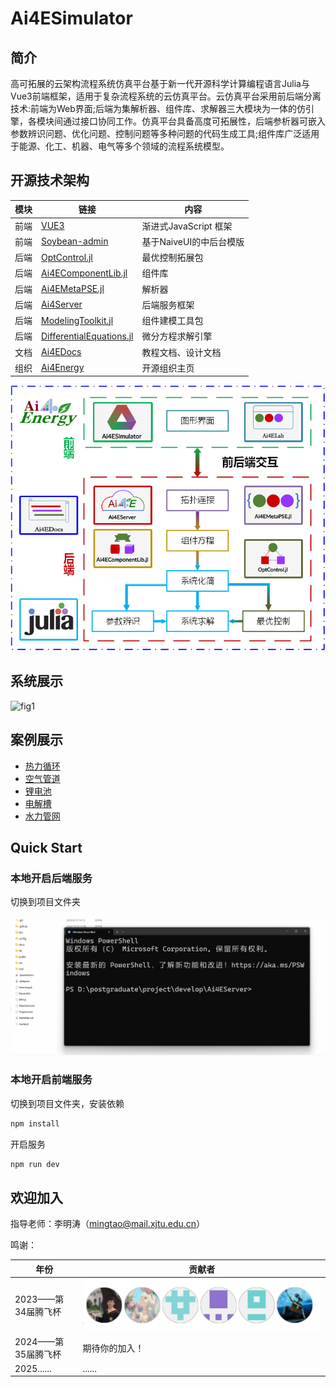 # Ai4ESimulator

## 简介

高可拓展的云架构流程系统仿真平台基于新一代开源科学计算编程语言Julia与Vue3前端框架，适用于复杂流程系统的云仿真平台。云仿真平台采用前后端分离技术:前端为Web界面;后端为集解析器、组件库、求解器三大模块为一体的仿引擎，各模块间通过接口协同工作。仿真平台具备高度可拓展性，后端参析器可嵌入参数辨识问题、优化问题、控制问题等多种问题的代码生成工具;组件库广泛适用于能源、化工、机器、电气等多个领域的流程系统模型。

## 开源技术架构

|模块|链接|内容|
|---|---|---|
|前端|[VUE3](https://cn.vuejs.org/)|渐进式JavaScript 框架|
|前端|[Soybean-admin](https://github.com/honghuangdc/soybean-admin)|基于NaiveUI的中后台模版|
|后端|[OptControl.jl](https://ai4energy.github.io/OptControl.jl/dev/)|最优控制拓展包|
|后端|[Ai4EComponentLib.jl](https://ai4energy.github.io/Ai4EComponentLib.jl/dev/)|组件库|
|后端|[Ai4EMetaPSE.jl](https://ai4energy.github.io/Ai4EMetaPSE.jl/dev/)|解析器|
|后端|[Ai4Server](https://ai4energy.github.io/Ai4EServer/)|后端服务框架|
|后端|[ModelingToolkit.jl](https://github.com/SciML/ModelingToolkit.jl)|组件建模工具包|
|后端|[DifferentialEquations.jl](https://github.com/SciML/DifferentialEquations.jl)|微分方程求解引擎|
|文档|[Ai4EDocs](https://ai4energy.github.io/Ai4EDocs/dev/)|教程文档、设计文档|
|组织|[Ai4Energy](https://github.com/ai4energy)|开源组织主页|

![图 1](assets/index-16-26-49.png)

## 系统展示

![fig1](assets/system_show.gif)

## 案例展示

* [热力循环](examples/Exam_ThermodynamicCycle.md)
* [空气管道](examples/Exam_AirPipeSim.md)
* [锂电池](examples/Exam_Li_battery.md)
* [电解槽](examples/Exam_PEMElectrolyzer.md)
* [水力管网](examples/Exam_IncompressiblePipe.md)

## Quick Start

### 本地开启后端服务

切换到项目文件夹

![fig1](assets/start_backend.gif)

### 本地开启前端服务

切换到项目文件夹，安装依赖

```sh
npm install
```

开启服务

```sh
npm run dev
```

## 欢迎加入

指导老师：李明涛（mingtao@mail.xjtu.edu.cn）

鸣谢：

|年份|贡献者|
|---|---|
|2023——第34届腾飞杯|![图 1](assets/index-19_10_40.png)|
|2024——第35届腾飞杯|期待你的加入！|
|2025......|......|
